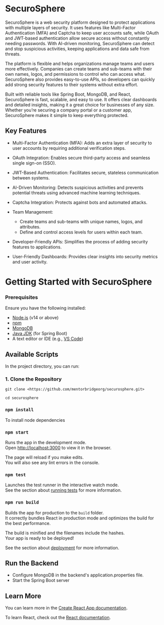 # SecuroSphere

SecuroSphere is a web security platform designed to protect applications with multiple layers of security. It uses features like Multi-Factor Authentication (MFA) and Captcha to keep user accounts safe, while OAuth and JWT-based authentication allow secure access without constantly needing passwords. With AI-driven monitoring, SecuroSphere can detect and stop suspicious activities, keeping applications and data safe from threats.

The platform is flexible and helps organizations manage teams and users more effectively. Companies can create teams and sub-teams with their own names, logos, and permissions to control who can access what. SecuroSphere also provides easy-to-use APIs, so developers can quickly add strong security features to their systems without extra effort.

Built with reliable tools like Spring Boot, MongoDB, and React, SecuroSphere is fast, scalable, and easy to use. It offers clear dashboards and detailed insights, making it a great choice for businesses of any size. Whether you’re securing a company portal or a customer app, SecuroSphere makes it simple to keep everything protected.


## Key Features

- Multi-Factor Authentication (MFA): Adds an extra layer of security to user accounts by requiring additional verification steps.
- OAuth Integration: Enables secure third-party access and seamless single sign-on (SSO).
- JWT-Based Authentication: Facilitates secure, stateless communication between systems.
- AI-Driven Monitoring: Detects suspicious activities and prevents potential threats using advanced machine learning techniques.
- Captcha Integration: Protects against bots and automated attacks.

- Team Management:
    - Create teams and sub-teams with unique names, logos, and attributes.
    - Define and control access levels for users within each team.
- Developer-Friendly APIs: Simplifies the process of adding security features to applications.
- User-Friendly Dashboards: Provides clear insights into security metrics and user activity.


# Getting Started with SecuroSphere

### **Prerequisites**

Ensure you have the following installed:
- [Node.js](https://nodejs.org/) (v14 or above)
- [npm](https://www.npmjs.com/)
- [MongoDB](https://www.mongodb.com/)
- [Java JDK](https://www.oracle.com/java/technologies/javase-downloads.html) (for Spring Boot)
- A text editor or IDE (e.g., [VS Code](https://code.visualstudio.com/))

## Available Scripts

In the project directory, you can run:

### 1. Clone the Repository

`git clone <https://github.com/mentorbridgeorg/securosphere.git>`


`cd securosphere`

### `npm install`

To install node dependencies


### `npm start`

Runs the app in the development mode.\
Open [http://localhost:3000](http://localhost:3000) to view it in the browser.

The page will reload if you make edits.\
You will also see any lint errors in the console.

### `npm test`

Launches the test runner in the interactive watch mode.\
See the section about [running tests](https://facebook.github.io/create-react-app/docs/running-tests) for more information.

### `npm run build`

Builds the app for production to the `build` folder.\
It correctly bundles React in production mode and optimizes the build for the best performance.

The build is minified and the filenames include the hashes.\
Your app is ready to be deployed!

See the section about [deployment](https://facebook.github.io/create-react-app/docs/deployment) for more information.

## Run the Backend

- Configure MongoDB in the backend's application.properties file.
- Start the Spring Boot server


## Learn More

You can learn more in the [Create React App documentation](https://facebook.github.io/create-react-app/docs/getting-started).

To learn React, check out the [React documentation](https://reactjs.org/).

